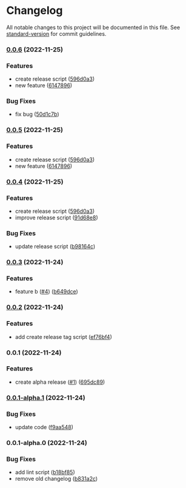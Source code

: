 # Changelog

All notable changes to this project will be documented in this file. See [standard-version](https://github.com/conventional-changelog/standard-version) for commit guidelines.

### [0.0.6](https://github.com/lamhq/gad/compare/v0.0.3...v0.0.6) (2022-11-25)


### Features

* create release script ([596d0a3](https://github.com/lamhq/gad/commit/596d0a3779bd48c0127735068ab1a48ca1bb7a78))
* new feature ([6147896](https://github.com/lamhq/gad/commit/61478964ddd44433e42de9cfc3e39b7ccaaa73a2))


### Bug Fixes

* fix bug ([50d1c7b](https://github.com/lamhq/gad/commit/50d1c7b857f22aae8dc838aa0a5ebd6f47920d77))

### [0.0.5](https://github.com/lamhq/gad/compare/v0.0.3...v0.0.5) (2022-11-25)


### Features

* create release script ([596d0a3](https://github.com/lamhq/gad/commit/596d0a3779bd48c0127735068ab1a48ca1bb7a78))
* new feature ([6147896](https://github.com/lamhq/gad/commit/61478964ddd44433e42de9cfc3e39b7ccaaa73a2))

### [0.0.4](https://github.com/lamhq/gad/compare/v0.0.3...v0.0.4) (2022-11-25)


### Features

* create release script ([596d0a3](https://github.com/lamhq/gad/commit/596d0a3779bd48c0127735068ab1a48ca1bb7a78))
* improve release script ([91d68e8](https://github.com/lamhq/gad/commit/91d68e817205b5fb16f4b02bcf82e3ecddfd27e2))


### Bug Fixes

* update release script ([b98164c](https://github.com/lamhq/gad/commit/b98164c3030b47f279d89fb53704277fc1748b15))

### [0.0.3](https://github.com/lamhq/gad/compare/v0.0.2...v0.0.3) (2022-11-24)


### Features

* feature b ([#4](https://github.com/lamhq/gad/issues/4)) ([b649dce](https://github.com/lamhq/gad/commit/b649dce12233503b6c7585ea3e5a3a0b9c529a53))

### [0.0.2](https://github.com/lamhq/gad/compare/v0.0.1...v0.0.2) (2022-11-24)


### Features

* add create release tag script ([ef76bf4](https://github.com/lamhq/gad/commit/ef76bf442b362b72db3f352fce9790a359929fd2))

### 0.0.1 (2022-11-24)


### Features

* create alpha release ([#1](https://github.com/lamhq/gad/issues/1)) ([695dc89](https://github.com/lamhq/gad/commit/695dc893051d62abe88a32c628910ee03b5a730c))

### [0.0.1-alpha.1](https://github.com/lamhq/gad/compare/v0.0.1-alpha.0...v0.0.1-alpha.1) (2022-11-24)


### Bug Fixes

* update code ([f9aa548](https://github.com/lamhq/gad/commit/f9aa548795319f5c246e989a64ad45d66050744c))

### 0.0.1-alpha.0 (2022-11-24)


### Bug Fixes

* add lint script ([b18bf85](https://github.com/lamhq/gad/commit/b18bf8589dbff7cf1f92e3fb60b03b764db00520))
* remove old changelog ([b831a2c](https://github.com/lamhq/gad/commit/b831a2c0d9f9ddbb80c83271936717254e36ba60))
